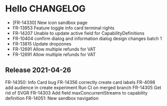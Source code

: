 # Hello CHANGELOG
- [FR-14330] New icon sandbox page
- FR-13953 Feature toggle info card terminal rights
- FR-14207 Unable to update active field for CapabilityDefinitions
- FR-10404 confirm dialog and information dialog design changes batch 1
- FR-13815 Update dropzones
- FR-12691 Allow multiple refunds for VAT
- FR-12691 Allow multiple refunds for VAT

## Release 2021-04-26 

FR-14350: Info Card bug
FR-14356 correctly create card labels
FR-4098 add audience in create experiment
Run CI on merged branch
FR-14305 Get rid of SVGR
FR-14303 Add field maxConcurrentStreams to capability definition
FR-14051: New sandbox navigation
    
